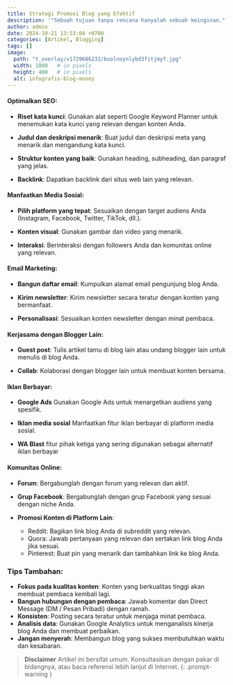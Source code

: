```yaml
---
title: Strategi Promosi Blog yang Efektif
description: '"Sebuah tujuan tanpa rencana hanyalah sebuah keinginan." - Antoine de Saint-Exupéry'
author: admin
date: 2024-10-21 13:53:04 +0700
categories: [Artikel, Blogging]
tags: []
image:
  path: "t_overlay/v1729686232/buolnoynlybd3fitjmyf.jpg"
  width: 1000   # in pixels
  height: 400   # in pixels
  alt: infografis-blog-money
---
```


#### Optimalkan SEO:

- **Riset kata kunci**: 
  Gunakan alat seperti Google Keyword Planner untuk menemukan kata kunci yang relevan dengan konten Anda.

- **Judul dan deskripsi menarik**: 
  Buat judul dan deskripsi meta yang menarik dan mengandung kata kunci.

- **Struktur konten yang baik**: 
  Gunakan heading, subheading, dan paragraf yang jelas.

- **Backlink**: 
  Dapatkan backlink dari situs web lain yang relevan.


#### Manfaatkan Media Sosial:

- **Pilih platform yang tepat**: 
  Sesuaikan dengan target audiens Anda (Instagram, Facebook, Twitter, TikTok, dll.).

- **Konten visual**: 
  Gunakan gambar dan video yang menarik.

- **Interaksi**: 
  Berinteraksi dengan followers Anda dan komunitas online yang relevan.


#### Email Marketing:

- **Bangun daftar email**: 
  Kumpulkan alamat email pengunjung blog Anda.

- **Kirim newsletter**: 
  Kirim newsletter secara teratur dengan konten yang bermanfaat.

- **Personalisasi**: 
  Sesuaikan konten newsletter dengan minat pembaca.


#### Kerjasama dengan Blogger Lain:

- **Guest post**: 
  Tulis artikel tamu di blog lain atau undang blogger lain untuk menulis di blog Anda.

- **Collab**: 
  Kolaborasi dengan blogger lain untuk membuat konten bersama.


#### Iklan Berbayar:

- **Google Ads** 
  Gunakan Google Ads untuk menargetkan audiens yang spesifik.

- **Iklan media sosial** 
  Manfaatkan fitur iklan berbayar di platform media sosial.

- **WA Blast** 
  fitur pihak ketiga yang sering digunakan sebagai alternatif iklan berbayar 


#### Komunitas Online:

- **Forum**: 
  Bergabunglah dengan forum yang relevan dan aktif.

- **Grup Facebook**: 
  Bergabunglah dengan grup Facebook yang sesuai dengan niche Anda.

- **Promosi Konten di Platform Lain**:
  - Reddit: Bagikan link blog Anda di subreddit yang relevan.
  - Quora: Jawab pertanyaan yang relevan dan sertakan link blog Anda jika sesuai.
  - Pinterest: Buat pin yang menarik dan tambahkan link ke blog Anda.


### Tips Tambahan:

- **Fokus pada kualitas konten**: 
  Konten yang berkualitas tinggi akan membuat pembaca kembali lagi.
- **Bangun hubungan dengan pembaca**: 
  Jawab komentar dan Direct Message (DM / Pesan Pribadi) dengan ramah.
- **Konsisten**: 
  Posting secara teratur untuk menjaga minat pembaca.
- **Analisis data**: 
  Gunakan Google Analytics untuk menganalisis kinerja blog Anda dan membuat perbaikan.
- **Jangan menyerah**: 
  Membangun blog yang sukses membutuhkan waktu dan kesabaran.


> **Disclaimer** 
> Artikel ini bersifat umum. Konsultasikan dengan pakar di bidangnya, atau baca referensi lebih lanjut di Internet.
{: .prompt-warning }